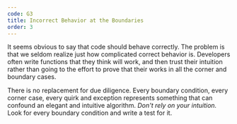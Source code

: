 ```yaml
---
code: G3
title: Incorrect Behavior at the Boundaries
order: 3
---
```

It seems obvious to say that code should behave correctly.
The problem is that we seldom realize just how complicated correct behavior is.
Developers often write functions that they think will work, and then trust their intuition rather than going to the effort to prove that their works in all the corner and boundary cases.

There is no replacement for due diligence.
Every boundary condition, every corner case, every quirk and exception represents something that can confound an elegant and intuitive algorithm.
*Don't rely on your intuition.*
Look for every boundary condition and write a test for it.